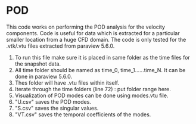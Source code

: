 # POD
This code works on performing the POD analysis for the velocity components. Code is useful for data which is extracted for a particular smaller location from a huge CFD domain. The code is only tested for the .vtk/.vtu files extracted from paraview 5.6.0.


1. To run this file make sure it is placed in same folder as the time files for the snapshot data.
2. All time folder should be named as time_0, time_1......time_N. It can be done in paraview 5.6.0.
3. Thes folder will have .vtu files within itself.
4. Iterate through the time folders (line 72) : put folder range here.
5. Visualization of POD modes can be done using modes.vtu file.
6. "U.csv" saves the POD modes.
7. "S.csv" saves the singular values.
8. "VT.csv" saves the temporal coefficients of the modes.
